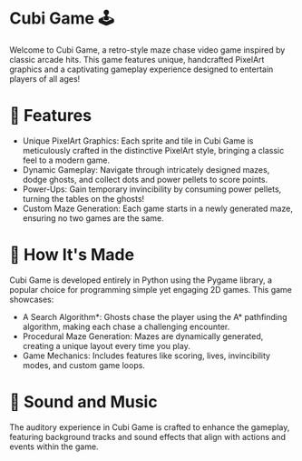 # Cubi Game 🕹️
Welcome to Cubi Game, a retro-style maze chase video game inspired by classic arcade hits. This game features unique, handcrafted PixelArt graphics and a captivating gameplay experience designed to entertain players of all ages!

# 🌟 Features
- Unique PixelArt Graphics: Each sprite and tile in Cubi Game is meticulously crafted in the distinctive PixelArt style, bringing a classic feel to a modern game.
- Dynamic Gameplay: Navigate through intricately designed mazes, dodge ghosts, and collect dots and power pellets to score points.
- Power-Ups: Gain temporary invincibility by consuming power pellets, turning the tables on the ghosts!
- Custom Maze Generation: Each game starts in a newly generated maze, ensuring no two games are the same.
# 🔧 How It's Made
Cubi Game is developed entirely in Python using the Pygame library, a popular choice for programming simple yet engaging 2D games. This game showcases:

- A Search Algorithm*: Ghosts chase the player using the A* pathfinding algorithm, making each chase a challenging encounter.
- Procedural Maze Generation: Mazes are dynamically generated, creating a unique layout every time you play.
- Game Mechanics: Includes features like scoring, lives, invincibility modes, and custom game loops.
# 🎵 Sound and Music
The auditory experience in Cubi Game is crafted to enhance the gameplay, featuring background tracks and sound effects that align with actions and events within the game.

